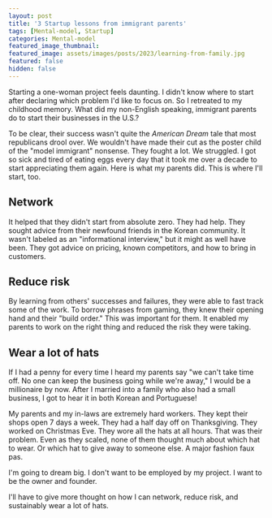 ```yaml
---
layout: post
title: '3 Startup lessons from immigrant parents'
tags: [Mental-model, Startup]
categories: Mental-model
featured_image_thumbnail:
featured_image: assets/images/posts/2023/learning-from-family.jpg
featured: false
hidden: false
---
```


Starting a one-woman project feels daunting. I didn't know where to start after declaring which problem I'd like to focus on. So I retreated to my childhood memory. What did my non-English speaking, immigrant parents do to start their businesses in the U.S.?

To be clear, their success wasn't quite the *American Dream* tale that most republicans drool over. We wouldn't have made their cut as the poster child of the "model immigrant" nonsense. They fought a lot. We struggled. I got so sick and tired of eating eggs every day that it took me over a decade to start appreciating them again. Here is what my parents did. This is where I'll start, too.

## Network

It helped that they didn't start from absolute zero. They had help. They sought advice from their newfound friends in the Korean community. It wasn't labeled as an "informational interview," but it might as well have been. They got advice on pricing, known competitors, and how to bring in customers.

## Reduce risk

By learning from others' successes and failures, they were able to fast track some of the work. To borrow phrases from gaming, they knew their opening hand and their "build order." This was important for them. It enabled my parents to work on the right thing and reduced the risk they were taking.

## Wear a lot of hats

If I had a penny for every time I heard my parents say "we can't take time off. No one can keep the business going while we're away," I would be a millionaire by now. After I married into a family who also had a small business, I got to hear it in both Korean and Portuguese!

My parents and my in-laws are extremely hard workers. They kept their shops open 7 days a week. They had a half day off on Thanksgiving. They worked on Christmas Eve. They wore all the hats at all hours. That was their problem. Even as they scaled, none of them thought much about which hat to wear. Or which hat to give away to someone else. A major fashion faux pas.

I'm going to dream big. I don't want to be employed by my project. I want to be the owner and founder.

I'll have to give more thought on how I can network, reduce risk, and sustainably wear a lot of hats.
